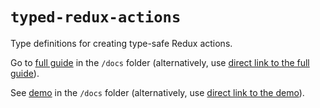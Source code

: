 # `typed-redux-actions`
Type definitions for creating type-safe Redux actions.

Go to [full guide] in the `/docs` folder (alternatively, use [direct link to the full guide]).

See [demo] in the `/docs` folder (alternatively, use [direct link to the demo]).

  [full guide]: /docs/README.md
  [direct link to the full guide]: https://gitlab.com/parzh/typed-redux-actions/blob/master/docs/README.md
  [demo]: /docs/demo.ts
  [direct link to the demo]: https://gitlab.com/parzh/typed-redux-actions/blob/master/docs/demo.ts